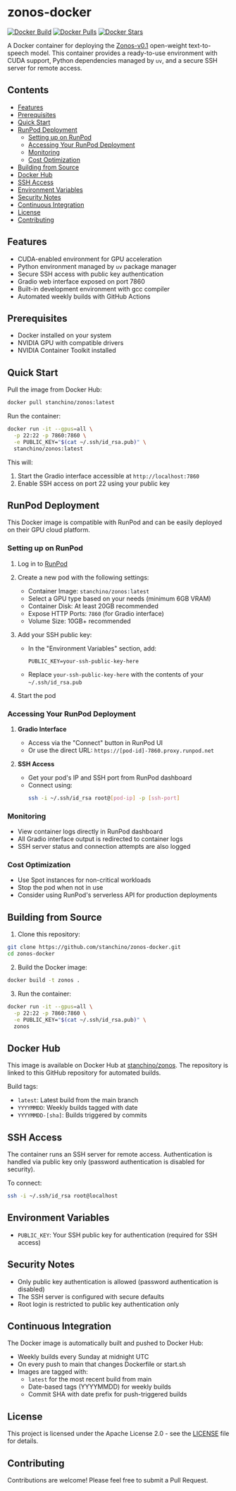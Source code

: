 # zonos-docker

[![Docker Build](https://github.com/stanchino/zonos-docker/actions/workflows/docker-build.yml/badge.svg)](https://github.com/stanchino/zonos-docker/actions/workflows/docker-build.yml)
[![Docker Pulls](https://img.shields.io/docker/pulls/stanchino/zonos.svg)](https://hub.docker.com/r/stanchino/zonos)
[![Docker Stars](https://img.shields.io/docker/stars/stanchino/zonos.svg)](https://hub.docker.com/r/stanchino/zonos)

A Docker container for deploying the [Zonos-v0.1](https://github.com/Zyphra/Zonos) open-weight text-to-speech model. This container provides a ready-to-use environment with CUDA support, Python dependencies managed by `uv`, and a secure SSH server for remote access.

## Contents

- [Features](#features)
- [Prerequisites](#prerequisites)
- [Quick Start](#quick-start)
- [RunPod Deployment](#runpod-deployment)
  - [Setting up on RunPod](#setting-up-on-runpod)
  - [Accessing Your RunPod Deployment](#accessing-your-runpod-deployment)
  - [Monitoring](#monitoring)
  - [Cost Optimization](#cost-optimization)
- [Building from Source](#building-from-source)
- [Docker Hub](#docker-hub)
- [SSH Access](#ssh-access)
- [Environment Variables](#environment-variables)
- [Security Notes](#security-notes)
- [Continuous Integration](#continuous-integration)
- [License](#license)
- [Contributing](#contributing)

## Features

- CUDA-enabled environment for GPU acceleration
- Python environment managed by `uv` package manager
- Secure SSH access with public key authentication
- Gradio web interface exposed on port 7860
- Built-in development environment with gcc compiler
- Automated weekly builds with GitHub Actions

## Prerequisites

- Docker installed on your system
- NVIDIA GPU with compatible drivers
- NVIDIA Container Toolkit installed

## Quick Start

Pull the image from Docker Hub:
```bash
docker pull stanchino/zonos:latest
```

Run the container:
```bash
docker run -it --gpus=all \
  -p 22:22 -p 7860:7860 \
  -e PUBLIC_KEY="$(cat ~/.ssh/id_rsa.pub)" \
  stanchino/zonos:latest
```

This will:
1. Start the Gradio interface accessible at `http://localhost:7860`
2. Enable SSH access on port 22 using your public key

## RunPod Deployment

This Docker image is compatible with RunPod and can be easily deployed on their GPU cloud platform.

### Setting up on RunPod

1. Log in to [RunPod](https://www.runpod.io/)

2. Create a new pod with the following settings:
   - Container Image: `stanchino/zonos:latest`
   - Select a GPU type based on your needs (minimum 6GB VRAM)
   - Container Disk: At least 20GB recommended
   - Expose HTTP Ports: `7860` (for Gradio interface)
   - Volume Size: 10GB+ recommended

3. Add your SSH public key:
   - In the "Environment Variables" section, add:
     ```
     PUBLIC_KEY=your-ssh-public-key-here
     ```
   - Replace `your-ssh-public-key-here` with the contents of your `~/.ssh/id_rsa.pub`

4. Start the pod

### Accessing Your RunPod Deployment

1. **Gradio Interface**
   - Access via the "Connect" button in RunPod UI
   - Or use the direct URL: `https://[pod-id]-7860.proxy.runpod.net`

2. **SSH Access**
   - Get your pod's IP and SSH port from RunPod dashboard
   - Connect using:
     ```bash
     ssh -i ~/.ssh/id_rsa root@[pod-ip] -p [ssh-port]
     ```

### Monitoring

- View container logs directly in RunPod dashboard
- All Gradio interface output is redirected to container logs
- SSH server status and connection attempts are also logged

### Cost Optimization

- Use Spot instances for non-critical workloads
- Stop the pod when not in use
- Consider using RunPod's serverless API for production deployments

## Building from Source

1. Clone this repository:
```bash
git clone https://github.com/stanchino/zonos-docker.git
cd zonos-docker
```

2. Build the Docker image:
```bash
docker build -t zonos .
```

3. Run the container:
```bash
docker run -it --gpus=all \
  -p 22:22 -p 7860:7860 \
  -e PUBLIC_KEY="$(cat ~/.ssh/id_rsa.pub)" \
  zonos
```

## Docker Hub

This image is available on Docker Hub at [stanchino/zonos](https://hub.docker.com/r/stanchino/zonos). The repository is linked to this GitHub repository for automated builds.

Build tags:
- `latest`: Latest build from the main branch
- `YYYYMMDD`: Weekly builds tagged with date
- `YYYYMMDD-[sha]`: Builds triggered by commits

## SSH Access

The container runs an SSH server for remote access. Authentication is handled via public key only (password authentication is disabled for security).

To connect:
```bash
ssh -i ~/.ssh/id_rsa root@localhost
```

## Environment Variables

- `PUBLIC_KEY`: Your SSH public key for authentication (required for SSH access)

## Security Notes

- Only public key authentication is allowed (password authentication is disabled)
- The SSH server is configured with secure defaults
- Root login is restricted to public key authentication only

## Continuous Integration

The Docker image is automatically built and pushed to Docker Hub:
- Weekly builds every Sunday at midnight UTC
- On every push to main that changes Dockerfile or start.sh
- Images are tagged with:
  - `latest` for the most recent build from main
  - Date-based tags (YYYYMMDD) for weekly builds
  - Commit SHA with date prefix for push-triggered builds

## License

This project is licensed under the Apache License 2.0 - see the [LICENSE](LICENSE) file for details.

## Contributing

Contributions are welcome! Please feel free to submit a Pull Request.
